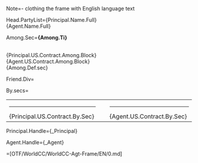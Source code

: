 Note=- clothing the frame with English language text

Head.PartyList={Principal.Name.Full}<br>{Agent.Name.Full}

Among.Sec=<b>{Among.Ti}</b><br><br><ul type="none" style="padding-left: 0"><li>{Principal.US.Contract.Among.Block}<br></li><li>{Agent.US.Contract.Among.Block}<br></li><li>{Among.Def.sec}</li></ul>

Friend.Div=</i>

By.secs=<table><tr><td valign="top" width="300px"><hr>{Principal.US.Contract.By.Sec}</td><td width="100px"></td><td valign="top" width="300px"><hr>{Agent.US.Contract.By.Sec}</td></tr></table>

Principal.Handle={_Principal}

Agent.Handle={_Agent}

=[OTF/WorldCC/WorldCC-Agt-Frame/EN/0.md]
